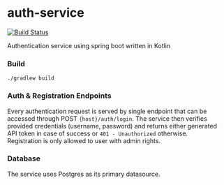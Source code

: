 # auth-service 
[![Build Status](https://travis-ci.com/pedro-cze/auth-service.svg?token=EvkxjVyDZp6WYVbjE5Ke&branch=master)](https://travis-ci.com/pedro-cze/auth-service)

Authentication service using spring boot written in Kotlin

### Build
<code>./gradlew build</code>

### Auth & Registration Endpoints
Every authentication request is served by single endpoint that can be accessed through POST `{host}/auth/login`. The service then verifies provided credentials (username, password) and returns either generated API token in case of success or `401 - Unauthorized` otherwise.<br>
Registration is only allowed to user with admin rights.

### Database
The service uses Postgres as its primary datasource.
